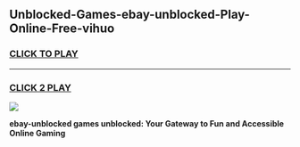 
## Unblocked-Games-ebay-unblocked-Play-Online-Free-vihuo
<h3>
<a href="https://premium76.site?title=ebay-unblocked&ref=26A">CLICK TO PLAY</a></h3>
<hr>

<h3>
<a href="https://premium76.site?title=ebay-unblocked&ref=26A">CLICK 2 PLAY</a>
  
</h3>

<a href="https://premium76.site?title=ebay-unblocked&ref=26A"><img src="https://clearcache.store/games.png"></a>


**ebay-unblocked games unblocked: Your Gateway to Fun and Accessible Online Gaming**
